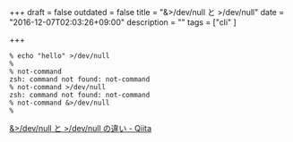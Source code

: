 +++
draft = false
outdated = false
title = "&>/dev/null と >/dev/null"
date = "2016-12-07T02:03:26+09:00"
description = ""
tags = ["cli"
]

+++

```
% echo "hello" >/dev/null
%
% not-command
zsh: command not found: not-command
% not-command >/dev/null
zsh: command not found: not-command
% not-command &>/dev/null
%
```

[&>/dev/null と >/dev/null の違い \- Qiita](http://qiita.com/kiyodori/items/a37cfc23f068a5c16b2c)